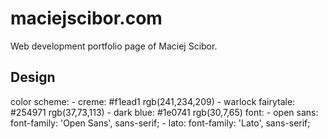maciejscibor.com
================================================
Web development portfolio page of Maciej Scibor.

Design
------
color scheme:
	- creme: #f1ead1 rgb(241,234,209)
	- warlock fairytale: #254971 rgb(37,73,113)
	- dark blue: #1e0741 rgb(30,7,65)
font:
	- open sans: <link href="https://fonts.googleapis.com/css?family=Open+Sans:300,400,400i,700" rel="stylesheet">
	font-family: 'Open Sans', sans-serif;
	- lato: <link href="https://fonts.googleapis.com/css?family=Lato:300,400,400i,700,900&amp;subset=latin-ext" rel="stylesheet">
	font-family: 'Lato', sans-serif;